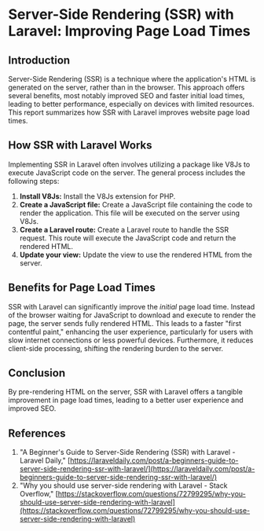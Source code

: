 # Server-Side Rendering (SSR) with Laravel: Improving Page Load Times

## Introduction

Server-Side Rendering (SSR) is a technique where the application's HTML is generated on the server, rather than in the browser. This approach offers several benefits, most notably improved SEO and faster initial load times, leading to better performance, especially on devices with limited resources. This report summarizes how SSR with Laravel improves website page load times.

## How SSR with Laravel Works

Implementing SSR in Laravel often involves utilizing a package like V8Js to execute JavaScript code on the server. The general process includes the following steps:

1.  **Install V8Js:**  Install the V8Js extension for PHP.
2.  **Create a JavaScript file:** Create a JavaScript file containing the code to render the application. This file will be executed on the server using V8Js.
3.  **Create a Laravel route:** Create a Laravel route to handle the SSR request. This route will execute the JavaScript code and return the rendered HTML.
4.  **Update your view:** Update the view to use the rendered HTML from the server.

## Benefits for Page Load Times

SSR with Laravel can significantly improve the *initial* page load time. Instead of the browser waiting for JavaScript to download and execute to render the page, the server sends fully rendered HTML. This leads to a faster "first contentful paint," enhancing the user experience, particularly for users with slow internet connections or less powerful devices. Furthermore, it reduces client-side processing, shifting the rendering burden to the server.

## Conclusion

By pre-rendering HTML on the server, SSR with Laravel offers a tangible improvement in page load times, leading to a better user experience and improved SEO.

## References

1.  "A Beginner's Guide to Server-Side Rendering (SSR) with Laravel - Laravel Daily," [https://laraveldaily.com/post/a-beginners-guide-to-server-side-rendering-ssr-with-laravel/](https://laraveldaily.com/post/a-beginners-guide-to-server-side-rendering-ssr-with-laravel/)
2.  "Why you should use server-side rendering with Laravel - Stack Overflow," [https://stackoverflow.com/questions/72799295/why-you-should-use-server-side-rendering-with-laravel](https://stackoverflow.com/questions/72799295/why-you-should-use-server-side-rendering-with-laravel)
